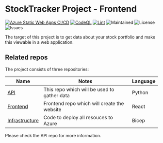 # StockTracker Project - Frontend

[![Azure Static Web Apps CI/CD](https://github.com/JoranSlingerland/Stocktracker-FrontEnd/actions/workflows/azure-static-web-apps-gentle-ground-006341f03.yml/badge.svg)](https://github.com/JoranSlingerland/Stocktracker-FrontEnd/actions/workflows/azure-static-web-apps-gentle-ground-006341f03.yml) [![CodeQL](https://github.com/JoranSlingerland/Stocktracker-FrontEnd/actions/workflows/codeql-analysis.yml/badge.svg)](https://github.com/JoranSlingerland/Stocktracker-FrontEnd/actions/workflows/codeql-analysis.yml) [![Lint](https://github.com/JoranSlingerland/Stocktracker-FrontEnd/actions/workflows/lint.yml/badge.svg)](https://github.com/JoranSlingerland/Stocktracker-FrontEnd/actions/workflows/lint.yml) ![Maintained](https://img.shields.io/badge/Maintained-Yes-%2331c553) ![License](https://img.shields.io/github/license/JoranSlingerland/StockTracker?color=%2331c553) ![Issues](https://img.shields.io/github/issues/JoranSlingerland/StockTrackerinfrastructure)

The target of this project is to get data about your stock portfolio and make this viewable in a web application.

## Related repos

The project consists of three repositories:

| Name                                                                             | Notes                                       | Language |
| -------------------------------------------------------------------------------- | ------------------------------------------- | -------- |
| [API](https://github.com/JoranSlingerland/StockTracker)                          | This repo which will be used to gather data | Python   |
| [Frontend](https://github.com/JoranSlingerland/StockTracker-frontend)            | Frontend repo which will create the website | React    |
| [Infrastructure](https://github.com/JoranSlingerland/StockTrackerInfrastructure) | Code to deploy all resouces to Azure        | Bicep    |

Please check the API repo for more information.
